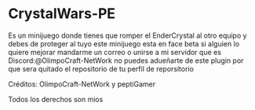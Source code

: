 # CrystalWars-PE
Es un minijuego donde tienes que romper el
EnderCrystal al otro equipo y debes de proteger al tuyo
este minijuego esta en face beta 
si alguien lo quiere mejorar mandarme un correo 
o unirse a mi servidor que es Discord:@OlimpoCraft-NetWork
no puedes adueñarte de este plugin por que sera quitado el repositorio de tu perfil de reporsitorio


Créditos: OlimpoCraft-NetWork y peptiGamer

Todos los derechos son mios
